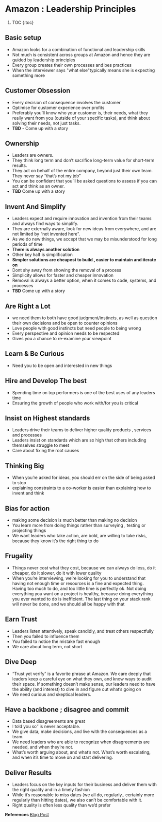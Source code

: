 # Amazon : Leadership Principles

1. TOC
{:toc}

## Basic setup

- Amazon looks for a combination of functional and leadership skills 
- Not much is consistent across groups at Amazon and hence they are guided by leadership principles
- Every group creates their own processes and bes practices 
- When the interviewer says "what else"typically means she is expecting something more 

## Customer Obsession 
- Every decision of consequence involves the customer
- Optimise for customer experience over profits 
- Preferably you’ll know who your customer is, their needs, what they really want from you (outside of your specific tasks), and think about solving their needs, not just tasks.
- **TBD** - Come up with a story 

## Ownership 
- Leaders are owners. 
- They think long term and don’t sacrifice long-term value for short-term results. 
- They act on behalf of the entire company, beyond just their own team. They never say “that’s not my job”
- You can be confident that you’ll be asked questions to assess if you can act and think as an owner.
- **TBD** Come up with a story 

## Invent And Simplify 
- Leaders expect and require innovation and invention from their teams and always find ways to simplify. 
- They are externally aware, look for new ideas from everywhere, and are not limited by “not invented here”. 
- As we do new things, we accept that we may be misunderstood for long periods of time
- **There is always another solution**
- Other key half is simplification 
- **Simpler solutions are cheapest to build , easier to maintain and iterate on**
- Dont shy away from showing the removal of a process 
- Simplicity allows for faster and cheaper innovation 
- Removal is always a better option, when it comes to code, systems, and processes
- **TBD** Come up with a story 

## Are Right a Lot 
- we need them to both have good judgment/instincts, as well as question their own decisions and be open to counter opinions
- Love people with good instincts but need people to being wrong 
- Every perspective and opinion needs to be respected 
- Gives you a chance to re-examine your viewpoint 

## Learn & Be Curious 
- Need you to be open and interested in new things

## Hire and Develop The best 
- Spending time on top performers is one of the best uses of any leaders time 
- Ensuring the growth of people who work with/for you is critical 

## Insist on Highest standards 
- Leaders drive their teams to deliver higher quality products , services and processes 
- Leaders insist on standards which are so high that others including themselves struggle to meet
- Care about fixing the root causes

## Thinking Big 
- When you’re asked for ideas, you should err on the side of being asked to stop
- explaining constraints to a co-worker is easier than explaining how to invent and think

## Bias for action 
- making some decision is much better than making no decision
- You learn more from doing things rather than surveying , testing or projecting things 
- We want leaders who take action, are bold, are willing to take risks, because they know it’s the right thing to do

## Frugality
- Things never cost what they cost, because we can always do less, do it cheaper, do it slower, do it with lower quality
- When you’re interviewing, we’re looking for you to understand that having not enough time or resources is a fine and expected thing. Having too much to do, and too little time is perfectly ok. Not doing everything you want on a project is healthy, because doing everything you ever wanted to do is inefficient. The last thing on your stack rank will never be done, and we should all be happy with that

## Earn Trust 
- Leaders listen attentively, speak candidly, and treat others respectfully
- Then you failed to influence them
- You failed to notice the mistake fast enough
- We care about long term, not short

## Dive Deep 
- “Trust yet verify” is a favorite phrase at Amazon. We care deeply that leaders keep a careful eye on what they own, and know ways to audit their space. If something doesn’t make sense, our leaders need to have the ability (and interest) to dive in and figure out what’s going on
- We need curious and skeptical leaders.

## Have a backbone ; disagree and commit 
- Data based disagreements are great
- I told you so” is never acceptable. 
- We give data, make decisions, and live with the consequences as a team.
- We need leaders who are able to recognize when disagreements are needed, and when they’re not. 
- What’s worth arguing about, and what’s not. What’s worth escalating, and when it’s time to move on and start delivering.

## Deliver Results 
- Leaders focus on the key inputs for their business and deliver them with the right quality and in a timely fashion
- While it’s reasonable to miss dates (we all do, regularly.. certainly more regularly than hitting dates), we also can’t be comfortable with it.
- Right quality is often less quality than we’d prefer


**References**
[Blog Post](https://medium.com/@scarletinked/are-you-the-leader-were-looking-for-interviewing-at-amazon-8301d787815d)




